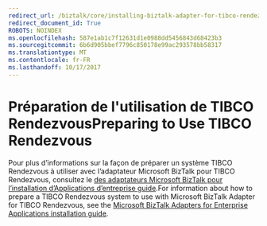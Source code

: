 ```yaml
---
redirect_url: /biztalk/core/installing-biztalk-adapter-for-tibco-rendezvous
redirect_document_id: True
ROBOTS: NOINDEX
ms.openlocfilehash: 587e1ab1c7f12631d1e0988dd5456843d68423b3
ms.sourcegitcommit: 6b6d905bbef7796c850178e99ac293578bb58317
ms.translationtype: MT
ms.contentlocale: fr-FR
ms.lasthandoff: 10/17/2017
---
```

# <a name="preparing-to-use-tibco-rendezvous"></a><span data-ttu-id="ae196-101">Préparation de l'utilisation de TIBCO Rendezvous</span><span class="sxs-lookup"><span data-stu-id="ae196-101">Preparing to Use TIBCO Rendezvous</span></span>
<span data-ttu-id="ae196-102">Pour plus d’informations sur la façon de préparer un système TIBCO Rendezvous à utiliser avec l’adaptateur Microsoft BizTalk pour TIBCO Rendezvous, consultez le [des adaptateurs Microsoft BizTalk pour l’installation d’Applications d’entreprise guide](../adapters-and-accelerators/install-configure-biztalk-adapters-enterprise-applications.md).</span><span class="sxs-lookup"><span data-stu-id="ae196-102">For information about how to prepare a TIBCO Rendezvous system to use with Microsoft BizTalk Adapter for TIBCO Rendezvous, see the [Microsoft BizTalk Adapters for Enterprise Applications installation guide](../adapters-and-accelerators/install-configure-biztalk-adapters-enterprise-applications.md).</span></span>